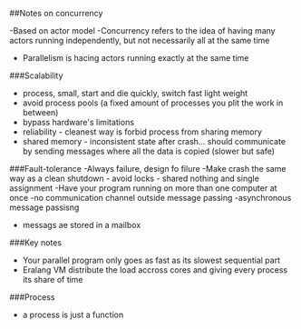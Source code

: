 ##Notes on concurrency

-Based on actor model
-Concurrency refers to the idea of having many actors running independently, but not necessarily all at the same time
- Parallelism is hacing actors running exactly at the same time

###Scalability
- process, small, start and die quickly, switch fast light weight
- avoid process pools (a fixed amount of processes you plit the work in between)
- bypass hardware's limitations
- reliability - cleanest way is forbid process from sharing memory
- shared memory - inconsistent state after crash... should communicate by sending messages where all the data is copied (slower but safe)

###Fault-tolerance
-Always failure, design fo filure
-Make crash the same way as a clean shutdown
	- avoid locks
	- shared nothing and single assignment
-Have your program running on more than one computer at once
-no communication channel outside message passing
-asynchronous message passisng
- messags ae stored in a mailbox

###Key notes
- Your parallel program only goes as fast as its slowest sequential part
- Eralang VM distribute the load accross cores and giving every process its share of time

###Process
- a process is just a function 
